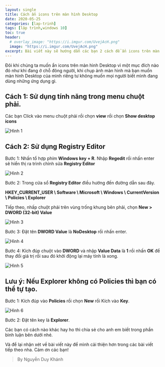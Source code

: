 ```yaml
---
layout: single
title: Cách ẩn icons trên màn hình Desktop
date: 2020-05-25
categories: [lap-trinh]
tags: [lập trình,windows 10]
toc: true
header:
  # overlay_image: "https://i.imgur.com/UvejAcH.png"
  image: "https://i.imgur.com/UvejAcH.png"
excerpt: Bài viết này sẽ hướng dẫn các bạn 2 cách để ẩn icons trên màn hình Desktop.
---
```


Đôi khi chúng ta muốn ẩn icons trên màn hình Desktop vì một mục đích nào đó như khi đang ở chỗ đông người, khi chụp ảnh màn hình mà bạn muốn màn hình Desktop của mình riêng tư không muốn mọi người biết mình đang dùng những ứng dụng gì.

## Cách 1: Sử dụng tính năng trong menu chuột phải.

Các bạn Click vào menu chuột phải rồi chọn **view** rồi chọn **Show desktop icons**

![Hình 1](https://i.imgur.com/qjWcCID.png)

## Cách 2: Sử dụng **Registry Editor**

Bước 1: Nhấn tổ hợp phím **Windows key + R**. Nhập **Regedit** rồi nhấn enter sẽ hiển thị ra trình chỉnh sửa **Registry Editor**

![Hình 2](https://i.imgur.com/rE9CWF5.png)

Bước 2: Trong cửa sổ **Registry Editor** điều hướng đến đường dẫn sau đây. 

**HKEY_CURRENT_USER \ Software \ Microsoft \ Windows \ CurrentVersion \ Policies \ Explorer**

Tiếp theo, nhấp chuột phải trên vùng trống khung bên phải, chọn **New > DWORD (32-bit) Value**

![Hình 3](https://i.imgur.com/RVjssYg.png)

Bước 3: Đặt tên **DWORD Value** là **NoDesktop** rồi nhấn enter.

![Hình 4](https://i.imgur.com/CTSsZdT.png)

Bước 4: Kích đúp chuột vào **DWORD** và nhập **Value Data** là **1** rồi nhấn **OK** để thay đổi giá trị rồi sau đó khởi động lại máy tính là xong.

![Hình 5](https://i.imgur.com/r35Njlb.png)

## Lưu ý: Nếu **Explorer** không có **Policies** thì bạn có thể tự tạo.

Bước 1: Kích đúp vào **Policies** rồi chọn **New** rồi Kích vào **Key**.

![Hình 6](https://i.imgur.com/v1F1eZj.png)

Bước 2: Đặt tên key là **Explorer**.

Các bạn có cách nào khác hay ho thì chia sẻ cho anh em biết trong phần bình luận bên dưới nhé.

Và để lại nhận xét về bài viết này để mình cải thiện hơn trong các bài viết tiếp theo nha. Cám ơn các bạn!

>By Nguyễn Duy Khánh